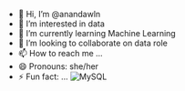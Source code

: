 - 👋 Hi, I’m @anandawln
- 👀 I’m interested in data
- 🌱 I’m currently learning Machine Learning
- 💞️ I’m looking to collaborate on data role
- 📫 How to reach me ...
- 😄 Pronouns: she/her
- ⚡ Fun fact: ...
![MySQL](https://img.shields.io/badge/mysql-4479A1.svg?style=for-the-badge&logo=mysql&logoColor=white)
<!---
anandawln/anandawln is a ✨ special ✨ repository because its `README.md` (this file) appears on your GitHub profile.
You can click the Preview link to take a look at your changes.
--->

